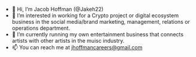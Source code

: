 - 👋 Hi, I’m Jacob Hoffman (@Jakeh22)
- 👀 I’m interested in working for a Crypto project or digital ecosystem business in the social media/brand marketing, management, relations or operations department.
- 🌱 I’m currently running my own entertainment business that connects artists with other artists in the muisc industry.
- 📫 You can reach me at jhoffmancareers@gmail.com

<!---
Jakeh22/Jakeh22 is a ✨ special ✨ repository because its `README.md` (this file) appears on your GitHub profile.
You can click the Preview link to take a look at your changes.
--->
